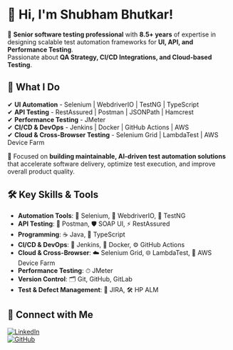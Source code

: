 # 👋 Hi, I'm Shubham Bhutkar!  

🚀 **Senior software testing professional** with **8.5+ years** of expertise in designing scalable test automation frameworks for **UI, API, and Performance Testing**.  
Passionate about **QA Strategy, CI/CD Integrations, and Cloud-based Testing**.  

## 🔹 What I Do  

✔ **UI Automation** - Selenium | WebdriverIO | TestNG | TypeScript  
✔ **API Testing** - RestAssured | Postman | JSONPath | Hamcrest  
✔ **Performance Testing** - JMeter  
✔ **CI/CD & DevOps** - Jenkins | Docker | GitHub Actions | AWS  
✔ **Cloud & Cross-Browser Testing** - Selenium Grid | LambdaTest | AWS Device Farm  

📌 Focused on **building maintainable, AI-driven test automation solutions** that accelerate software delivery, optimize test execution, and improve overall product quality.  

## 🛠 Key Skills & Tools  

- **Automation Tools**: 🐞 Selenium, 🤖 WebdriverIO, 🧪 TestNG  
- **API Testing**: 🚀 Postman, 🛡 SOAP UI, ⚡ RestAssured  
- **Programming**: ☕ Java, 🎯 TypeScript  
- **CI/CD & DevOps**: 🔄 Jenkins, 🐳 Docker, ⚙️ GitHub Actions  
- **Cloud & Cross-Browser**: ☁️ Selenium Grid, 🌐 LambdaTest, 📡 AWS Device Farm  
- **Performance Testing**: ⏱ JMeter  
- **Version Control**: 🗂 Git, GitHub, GitLab  
- **Test & Defect Management**: 📝 JIRA, 🛠 HP ALM  

## 🔗 Connect with Me  

[![LinkedIn](https://img.shields.io/badge/LinkedIn-0A66C2?style=for-the-badge&logo=linkedin&logoColor=white)](www.linkedin.com/in/shubham-bhutkar-sdet)  
[![GitHub](https://img.shields.io/badge/GitHub-000?style=for-the-badge&logo=github&logoColor=white)](https://github.com/shubhambhutkar0909)  
